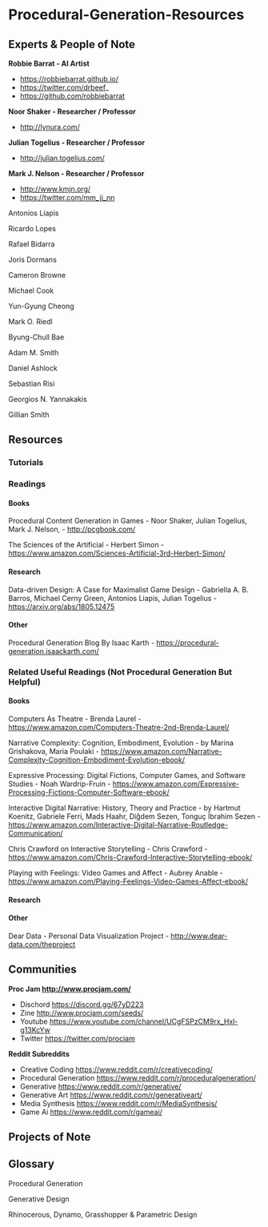 ﻿# Procedural-Generation-Resources

## Experts & People of Note

**Robbie Barrat - AI Artist**
- https://robbiebarrat.github.io/
- https://twitter.com/drbeef_
- https://github.com/robbiebarrat

**Noor Shaker - Researcher / Professor**
- http://lynura.com/

**Julian Togelius - Researcher / Professor**
- http://julian.togelius.com/

**Mark J. Nelson - Researcher / Professor**
- http://www.kmjn.org/
- https://twitter.com/mm_jj_nn

Antonios Liapis

Ricardo Lopes

Rafael Bidarra

Joris Dormans

Cameron Browne

Michael Cook

Yun-Gyung Cheong

Mark O. Riedl

Byung-Chull Bae

Adam M. Smith

Daniel Ashlock

Sebastian Risi

Georgios N. Yannakakis

Gillian Smith


## Resources

### Tutorials

### Readings

#### Books
Procedural Content Generation in Games - Noor Shaker, Julian Togelius, Mark J. Nelson,   - http://pcgbook.com/

The Sciences of the Artificial - Herbert Simon - https://www.amazon.com/Sciences-Artificial-3rd-Herbert-Simon/

#### Research
Data-driven Design: A Case for Maximalist Game Design - Gabriella A. B. Barros, Michael Cerny Green, Antonios Liapis, Julian Togelius - https://arxiv.org/abs/1805.12475

#### Other

Procedural Generation Blog By Isaac Karth - https://procedural-generation.isaackarth.com/

### Related Useful Readings (Not Procedural Generation But Helpful)

#### Books
Computers As Theatre - Brenda Laurel - https://www.amazon.com/Computers-Theatre-2nd-Brenda-Laurel/

Narrative Complexity: Cognition, Embodiment, Evolution - by Marina Grishakova, Maria Poulaki - https://www.amazon.com/Narrative-Complexity-Cognition-Embodiment-Evolution-ebook/

Expressive Processing: Digital Fictions, Computer Games, and Software Studies - Noah Wardrip-Fruin - https://www.amazon.com/Expressive-Processing-Fictions-Computer-Software-ebook/

Interactive Digital Narrative: History, Theory and Practice - by Hartmut Koenitz, Gabriele Ferri, Mads Haahr, Diğdem Sezen, Tonguç İbrahim Sezen - https://www.amazon.com/Interactive-Digital-Narrative-Routledge-Communication/ 

Chris Crawford on Interactive Storytelling - Chris Crawford - https://www.amazon.com/Chris-Crawford-Interactive-Storytelling-ebook/

Playing with Feelings: Video Games and Affect - Aubrey Anable - https://www.amazon.com/Playing-Feelings-Video-Games-Affect-ebook/

#### Research

#### Other
Dear Data - Personal Data Visualization Project - http://www.dear-data.com/theproject



## Communities

**Proc Jam http://www.procjam.com/**
- Dischord https://discord.gg/67yD223
- Zine http://www.procjam.com/seeds/
- Youtube https://www.youtube.com/channel/UCgFSPzCM9rx_Hxl-g13KcYw
- Twitter https://twitter.com/procjam

**Reddit Subreddits**
- Creative Coding https://www.reddit.com/r/creativecoding/
- Procedural Generation https://www.reddit.com/r/proceduralgeneration/
- Generative https://www.reddit.com/r/generative/
- Generative Art https://www.reddit.com/r/generativeart/
- Media Synthesis https://www.reddit.com/r/MediaSynthesis/
- Game Ai https://www.reddit.com/r/gameai/

## Projects of Note


## Glossary

Procedural Generation

Generative Design

Rhinocerous, Dynamo, Grasshopper & Parametric Design





